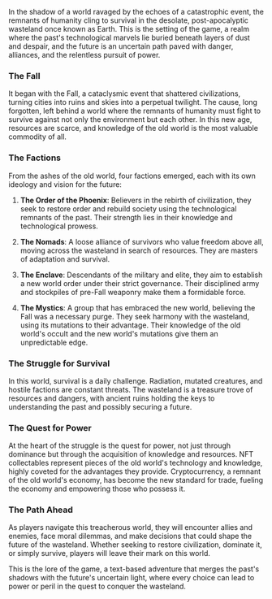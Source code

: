 In the shadow of a world ravaged by the echoes of a catastrophic event, the remnants of humanity cling to survival in the desolate, post-apocalyptic wasteland once known as Earth. This is the setting of the game, a realm where the past's technological marvels lie buried beneath layers of dust and despair, and the future is an uncertain path paved with danger, alliances, and the relentless pursuit of power.

### The Fall

It began with the Fall, a cataclysmic event that shattered civilizations, turning cities into ruins and skies into a perpetual twilight. The cause, long forgotten, left behind a world where the remnants of humanity must fight to survive against not only the environment but each other. In this new age, resources are scarce, and knowledge of the old world is the most valuable commodity of all.

### The Factions

From the ashes of the old world, four factions emerged, each with its own ideology and vision for the future:

1. **The Order of the Phoenix**: Believers in the rebirth of civilization, they seek to restore order and rebuild society using the technological remnants of the past. Their strength lies in their knowledge and technological prowess.

2. **The Nomads**: A loose alliance of survivors who value freedom above all, moving across the wasteland in search of resources. They are masters of adaptation and survival.

3. **The Enclave**: Descendants of the military and elite, they aim to establish a new world order under their strict governance. Their disciplined army and stockpiles of pre-Fall weaponry make them a formidable force.

4. **The Mystics**: A group that has embraced the new world, believing the Fall was a necessary purge. They seek harmony with the wasteland, using its mutations to their advantage. Their knowledge of the old world's occult and the new world's mutations give them an unpredictable edge.

### The Struggle for Survival

In this world, survival is a daily challenge. Radiation, mutated creatures, and hostile factions are constant threats. The wasteland is a treasure trove of resources and dangers, with ancient ruins holding the keys to understanding the past and possibly securing a future.

### The Quest for Power

At the heart of the struggle is the quest for power, not just through dominance but through the acquisition of knowledge and resources. NFT collectables represent pieces of the old world's technology and knowledge, highly coveted for the advantages they provide. Cryptocurrency, a remnant of the old world's economy, has become the new standard for trade, fueling the economy and empowering those who possess it.

### The Path Ahead

As players navigate this treacherous world, they will encounter allies and enemies, face moral dilemmas, and make decisions that could shape the future of the wasteland. Whether seeking to restore civilization, dominate it, or simply survive, players will leave their mark on this world.

This is the lore of the game, a text-based adventure that merges the past's shadows with the future's uncertain light, where every choice can lead to power or peril in the quest to conquer the wasteland.